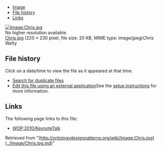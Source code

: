 * [Image](../Image/Chris.jpg.md#file)
* [File history](../Image/Chris.jpg.md#filehistory)
* [Links](../Image/Chris.jpg.md#filelinks)

[![Image:Chris.jpg](../../../images/d/dd/Chris.jpg)](../../../images/d/dd/Chris.jpg)  
No higher resolution available.  
[Chris.jpg](../../../images/d/dd/Chris.jpg)‎ (220 × 230 pixel, file size: 20 KB, MIME type: image/jpeg)Chris Welty




## File history

Click on a date/time to view the file as it appeared at that time.



  
* [Search for duplicate files](http://ontologydesignpatterns.org/wiki/Special:FileDuplicateSearch/Chris.jpg "Special:FileDuplicateSearch/Chris.jpg")
* [Edit this file using an external application](http://ontologydesignpatterns.org/wiki/index.php?title=Image:Chris.jpg&action=edit&externaledit=true&mode=file "Image:Chris.jpg")See the [setup instructions](http://www.mediawiki.org/wiki/Manual:External_editors "http://www.mediawiki.org/wiki/Manual:External_editors") for more information.

## Links



The following page links to this file:


* [WOP:2010/KeynoteTalk](../WOP/2010/KeynoteTalk.md "WOP:2010/KeynoteTalk")


Retrieved from "[http://ontologydesignpatterns.org/wiki/Image:Chris.jpg](../Image/Chris.jpg.md)"